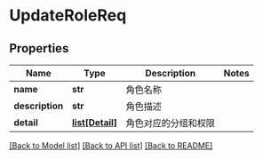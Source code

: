 # UpdateRoleReq

## Properties
Name | Type | Description | Notes
------------ | ------------- | ------------- | -------------
**name** | **str** |  角色名称 | 
**description** | **str** |  角色描述 | 
**detail** | [**list[Detail]**](Detail.md) |  角色对应的分组和权限 | 

[[Back to Model list]](../README.md#documentation-for-models) [[Back to API list]](../README.md#documentation-for-api-endpoints) [[Back to README]](../README.md)

